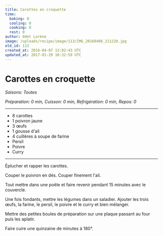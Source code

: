 ```yaml
---
title: Carottes en croquette
time:
  baking: 0
  cooling: 0
  cooking: 0
  rest: 0
author: Odet Lorène
image: /uploads/recipe/image/113/IMG_20160406_211220.jpg
old_id: 113
created_at: 2016-04-07 13:02:43 UTC
updated_at: 2017-01-29 10:32:59 UTC
---
```


# Carottes en croquette

_Saisons: Toutes_

_Préparation: 0 min, Cuisson: 0 min, Refrigération: 0 min, Repos: 0_

---

- 8 carottes
- 1 poivron jaune
- 3 œufs
- 1 gousse d'ail
- 4 cuillères à soupe de farine
- Persil
- Poivre
- Curry

---

Éplucher et rapper les carottes.

Couper le poivron en dés. Couper finement l'ail.

Tout mettre dans une poêle et faire revenir pendant 15 minutes avec le couvercle.

Une fois fondants, mettre les légumes dans un saladier. Ajouter les trois œufs, la farine, le persil, le poivre et le curry et bien mélanger.

Mettre des petites boules de préparation sur une plaque passant au four puis les aplatir.

Faire cuire une quinzaine de minutes à 180°.
